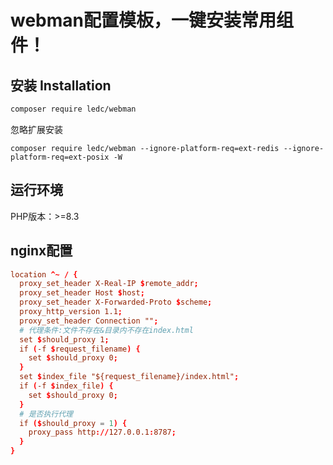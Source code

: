 # webman配置模板，一键安装常用组件！

## 安装 Installation

```sh
composer require ledc/webman
```

忽略扩展安装
```shell
composer require ledc/webman --ignore-platform-req=ext-redis --ignore-platform-req=ext-posix -W
```

## 运行环境

PHP版本：>=8.3

## nginx配置

```conf
location ^~ / {
  proxy_set_header X-Real-IP $remote_addr;
  proxy_set_header Host $host;
  proxy_set_header X-Forwarded-Proto $scheme;
  proxy_http_version 1.1;
  proxy_set_header Connection "";
  # 代理条件:文件不存在&目录内不存在index.html
  set $should_proxy 1;
  if (-f $request_filename) {
    set $should_proxy 0;
  }
  set $index_file "${request_filename}/index.html";
  if (-f $index_file) {
    set $should_proxy 0;
  }
  # 是否执行代理
  if ($should_proxy = 1) {
    proxy_pass http://127.0.0.1:8787;
  }
}
```
